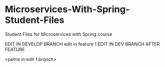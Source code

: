 # Microservices-With-Spring-Student-Files
Student Files for Microservices with Spring course

EDIT IN DEVELOP BRANCH
edit in feature 1
EDIT  IN DEV BRANCH AFTER FEATURE



<petris in edit 1 brqnch>
